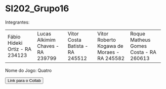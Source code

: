 # SI202_Grupo16

Integrantes:

<table>
 <tr>
<td> Fábio Hideki Ortiz - RA 234123 </td>
<td> Lucas Alkimim Chaves - RA 239799 </td>
<td> Vitor Costa Batista - RA 245512 </td>
<td> Vitor Roberto Kogawa de Moraes - RA 245582 </td>
<td> Roque Matheus Gomes Costa - RA 260613 </td>
 </tr>
</table>
 
Nome do Jogo: Quatro

<a href = "https://colab.research.google.com/drive/1J5hD9w-Y7OHrbeUwnBR6RxF0zXSnfDUG?usp=sharing"> <button> Link para o Collab </button> </a>
